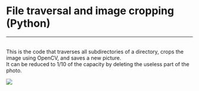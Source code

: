 # File traversal and image cropping (Python)

---

<br>
This is the code that traverses all subdirectories of a directory, crops the image using OpenCV, and saves a new picture.
<br>
It can be reduced to 1/10 of the capacity by deleting the useless part of the photo.

![](./images/croppingresult.jpg)
